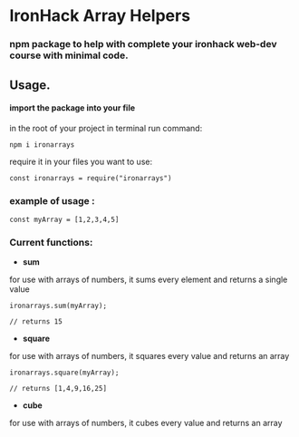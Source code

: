 # IronHack Array Helpers

### npm package to help with complete your ironhack web-dev course with minimal code.

## Usage.

#### import the package into your file

in the root of your project in terminal run command:

`npm i ironarrays`

require it in your files you want to use:

`const ironarrays = require("ironarrays")`

### example of usage :

`const myArray = [1,2,3,4,5]`

### Current functions:

- **sum**

for use with arrays of numbers, it sums every element and returns a single value

`ironarrays.sum(myArray);`

`// returns 15`

- **square**

for use with arrays of numbers, it squares every value and returns an array

`ironarrays.square(myArray);`

`// returns [1,4,9,16,25]`

- **cube**

for use with arrays of numbers, it cubes every value and returns an array
